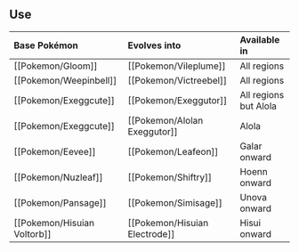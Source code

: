 ## Use
Base Pokémon |Evolves into |Available in
:---|:---|:---
[[Pokemon/Gloom]]  | [[Pokemon/Vileplume]] |All regions
[[Pokemon/Weepinbell]]  | [[Pokemon/Victreebel]] |All regions
[[Pokemon/Exeggcute]]  | [[Pokemon/Exeggutor]] |All regions but Alola
[[Pokemon/Exeggcute]]  | [[Pokemon/Alolan Exeggutor]]  | Alola
[[Pokemon/Eevee]]  | [[Pokemon/Leafeon]] | Galar onward
[[Pokemon/Nuzleaf]]  | [[Pokemon/Shiftry]] | Hoenn onward
[[Pokemon/Pansage]]  | [[Pokemon/Simisage]] |Unova onward
[[Pokemon/Hisuian Voltorb]] | [[Pokemon/Hisuian Electrode]] |Hisui onward